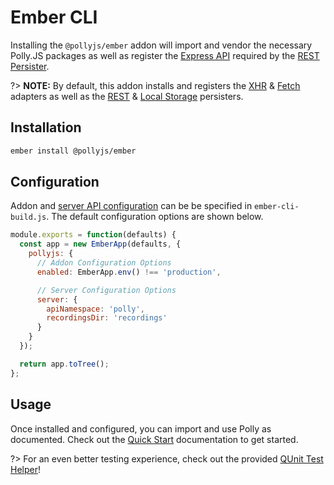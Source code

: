 # Ember CLI

Installing the `@pollyjs/ember` addon will import and vendor the necessary
Polly.JS packages as well as register the [Express API](node-server/express-integrations)
required by the [REST Persister](persisters/rest).

?> **NOTE:** By default, this addon installs and registers the
[XHR](adapters/xhr) & [Fetch](adapters/fetch) adapters as well as the
[REST](persisters/rest) & [Local Storage](persisters/local-storage) persisters.

## Installation

```bash
ember install @pollyjs/ember
```

## Configuration

Addon and [server API configuration](node-server/overview#api-configuration) can be
be specified in `ember-cli-build.js`. The default configuration options are shown
below.

```js
module.exports = function(defaults) {
  const app = new EmberApp(defaults, {
    pollyjs: {
      // Addon Configuration Options
      enabled: EmberApp.env() !== 'production',

      // Server Configuration Options
      server: {
        apiNamespace: 'polly',
        recordingsDir: 'recordings'
      }
    }
  });

  return app.toTree();
};
```

## Usage

Once installed and configured, you can import and use Polly as documented. Check
out the [Quick Start](quick-start#usage) documentation to get started.

?> For an even better testing experience, check out the provided
[QUnit Test Helper](test-frameworks/qunit)!
